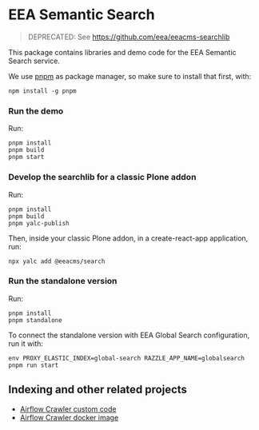 # EEA Semantic Search

> DEPRECATED: See https://github.com/eea/eeacms-searchlib

This package contains libraries and demo code for the EEA Semantic Search
service.

We use [pnpm](https://pnpm.io) as package manager, so make sure to install that
first, with:

```
npm install -g pnpm
```

### Run the demo

Run:

```
pnpm install
pnpm build
pnpm start
```

### Develop the searchlib for a classic Plone addon

Run:

```
pnpm install
pnpm build
pnpm yalc-publish
```

Then, inside your classic Plone addon, in a create-react-app application, run:

```
npx yalc add @eeacms/search
```

### Run the standalone version

Run:

```
pnpm install
pnpm standalone
```

To connect the standalone version with EEA Global Search configuration, run it with:

```
env PROXY_ELASTIC_INDEX=global-search RAZZLE_APP_NAME=globalsearch pnpm run start
```

## Indexing and other related projects

- [Airflow Crawler custom code](https://github.com/eea/eea-crawler)
- [Airflow Crawler docker image](https://github.com/eea/eea.docker.airflow)
